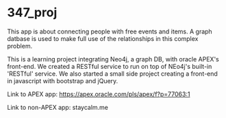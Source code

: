 # 347_proj

This app is about connecting people with free events and items.  A graph datbase is used to make full use of the relationships in this complex problem.

This is a learning project integrating Neo4j, a graph DB, with oracle APEX's front-end.
We created a RESTful service to run on top of NEo4j's built-in 'RESTful' service.
We also started a small side project creating a front-end in javascript with bootstrap and jQuery.

Link to APEX app:  https://apex.oracle.com/pls/apex/f?p=77063:1

Link to non-APEX app:  staycalm.me
